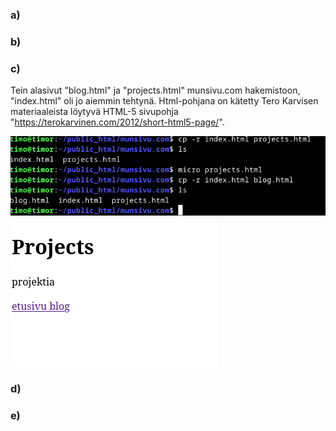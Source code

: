 ### a)
### b)
### c)
Tein alasivut "blog.html" ja "projects.html" munsivu.com hakemistoon, "index.html" oli jo aiemmin tehtynä. Html-pohjana on kätetty Tero Karvisen materiaaleista löytyvä HTML-5 sivupohja "https://terokarvinen.com/2012/short-html5-page/".

![h5c](images/h5_c_htmlsivut.png)
![h5c](images/h5_c_linkit.png)


### d)
### e)
